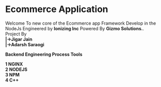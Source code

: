 # Ecommerce Application  

Welcome To new core of the Ecommerce app Framework Develop in the NodeJs Engineered by <b>Ionizing Inc</b> Powered By <b>Gizmo Solutions.</b>.<br>
Project By<br>
<b>|->Jigar Jain  
<b>|->Adarsh Saraogi

<b>Backend Engineering Process Tools</b>

1 NGINX<br>
2 NODEJS<br>
3 NPM<br>
4 C++
